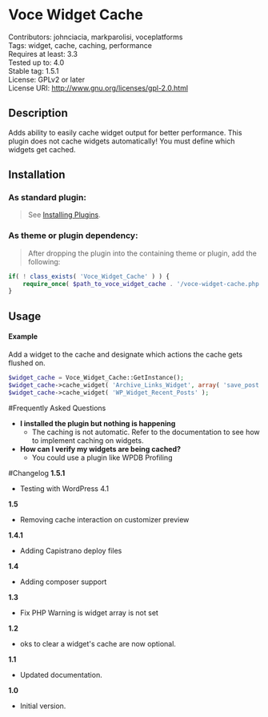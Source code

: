 Voce Widget Cache
==================

Contributors: johnciacia, markparolisi, voceplatforms  
Tags: widget, cache, caching, performance  
Requires at least: 3.3  
Tested up to: 4.0  
Stable tag: 1.5.1  
License: GPLv2 or later  
License URI: http://www.gnu.org/licenses/gpl-2.0.html

## Description
Adds ability to easily cache widget output for better performance. This plugin does not cache widgets automatically! You must define which widgets get cached.

## Installation

### As standard plugin:
> See [Installing Plugins](http://codex.wordpress.org/Managing_Plugins#Installing_Plugins).

### As theme or plugin dependency:
> After dropping the plugin into the containing theme or plugin, add the following:
```php
if( ! class_exists( 'Voce_Widget_Cache' ) ) {
	require_once( $path_to_voce_widget_cache . '/voce-widget-cache.php' );
}
```

## Usage

#### Example

Add a widget to the cache and designate which actions the cache gets flushed on.
```php
$widget_cache = Voce_Widget_Cache::GetInstance();
$widget_cache->cache_widget( 'Archive_Links_Widget', array( 'save_post' ) );
$widget_cache->cache_widget( 'WP_Widget_Recent_Posts' );
```

#Frequently Asked Questions

* **I installed the plugin but nothing is happening**
	* The caching is not automatic. Refer to the documentation to see how to implement caching on widgets.
* **How can I verify my widgets are being cached?**
	* You could use a plugin like WPDB Profiling

#Changelog
**1.5.1**  
* Testing with WordPress 4.1

**1.5**  
* Removing cache interaction on customizer preview

**1.4.1**  
* Adding Capistrano deploy files

**1.4**  
* Adding composer support

**1.3**  
* Fix PHP Warning is widget array is not set

**1.2**  
* oks to clear a widget's cache are now optional.

**1.1**  
* Updated documentation.

**1.0**  
* Initial version.